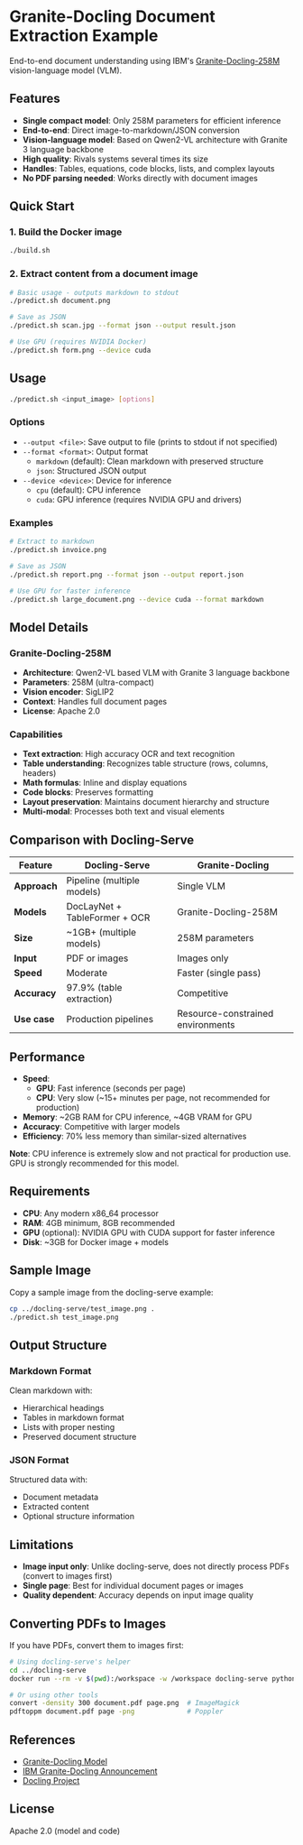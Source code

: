 # Granite-Docling Document Extraction Example

End-to-end document understanding using IBM's [Granite-Docling-258M](https://huggingface.co/ibm-granite/granite-docling-258M) vision-language model (VLM).

## Features

- **Single compact model**: Only 258M parameters for efficient inference
- **End-to-end**: Direct image-to-markdown/JSON conversion
- **Vision-language model**: Based on Qwen2-VL architecture with Granite 3 language backbone
- **High quality**: Rivals systems several times its size
- **Handles**: Tables, equations, code blocks, lists, and complex layouts
- **No PDF parsing needed**: Works directly with document images

## Quick Start

### 1. Build the Docker image

```bash
./build.sh
```

### 2. Extract content from a document image

```bash
# Basic usage - outputs markdown to stdout
./predict.sh document.png

# Save as JSON
./predict.sh scan.jpg --format json --output result.json

# Use GPU (requires NVIDIA Docker)
./predict.sh form.png --device cuda
```

## Usage

```bash
./predict.sh <input_image> [options]
```

### Options

- `--output <file>`: Save output to file (prints to stdout if not specified)
- `--format <format>`: Output format
  - `markdown` (default): Clean markdown with preserved structure
  - `json`: Structured JSON output
- `--device <device>`: Device for inference
  - `cpu` (default): CPU inference
  - `cuda`: GPU inference (requires NVIDIA GPU and drivers)

### Examples

```bash
# Extract to markdown
./predict.sh invoice.png

# Save as JSON
./predict.sh report.png --format json --output report.json

# Use GPU for faster inference
./predict.sh large_document.png --device cuda --format markdown
```

## Model Details

### Granite-Docling-258M

- **Architecture**: Qwen2-VL based VLM with Granite 3 language backbone
- **Parameters**: 258M (ultra-compact)
- **Vision encoder**: SigLIP2
- **Context**: Handles full document pages
- **License**: Apache 2.0

### Capabilities

- **Text extraction**: High accuracy OCR and text recognition
- **Table understanding**: Recognizes table structure (rows, columns, headers)
- **Math formulas**: Inline and display equations
- **Code blocks**: Preserves formatting
- **Layout preservation**: Maintains document hierarchy and structure
- **Multi-modal**: Processes both text and visual elements

## Comparison with Docling-Serve

| Feature | Docling-Serve | Granite-Docling |
|---------|--------------|-----------------|
| **Approach** | Pipeline (multiple models) | Single VLM |
| **Models** | DocLayNet + TableFormer + OCR | Granite-Docling-258M |
| **Size** | ~1GB+ (multiple models) | 258M parameters |
| **Input** | PDF or images | Images only |
| **Speed** | Moderate | Faster (single pass) |
| **Accuracy** | 97.9% (table extraction) | Competitive |
| **Use case** | Production pipelines | Resource-constrained environments |

## Performance

- **Speed**:
  - **GPU**: Fast inference (seconds per page)
  - **CPU**: Very slow (~15+ minutes per page, not recommended for production)
- **Memory**: ~2GB RAM for CPU inference, ~4GB VRAM for GPU
- **Accuracy**: Competitive with larger models
- **Efficiency**: 70% less memory than similar-sized alternatives

**Note**: CPU inference is extremely slow and not practical for production use. GPU is strongly recommended for this model.

## Requirements

- **CPU**: Any modern x86_64 processor
- **RAM**: 4GB minimum, 8GB recommended
- **GPU** (optional): NVIDIA GPU with CUDA support for faster inference
- **Disk**: ~3GB for Docker image + models

## Sample Image

Copy a sample image from the docling-serve example:

```bash
cp ../docling-serve/test_image.png .
./predict.sh test_image.png
```

## Output Structure

### Markdown Format
Clean markdown with:
- Hierarchical headings
- Tables in markdown format
- Lists with proper nesting
- Preserved document structure

### JSON Format
Structured data with:
- Document metadata
- Extracted content
- Optional structure information

## Limitations

- **Image input only**: Unlike docling-serve, does not directly process PDFs (convert to images first)
- **Single page**: Best for individual document pages or images
- **Quality dependent**: Accuracy depends on input image quality

## Converting PDFs to Images

If you have PDFs, convert them to images first:

```bash
# Using docling-serve's helper
cd ../docling-serve
docker run --rm -v $(pwd):/workspace -w /workspace docling-serve python create_test_image.py

# Or using other tools
convert -density 300 document.pdf page.png  # ImageMagick
pdftoppm document.pdf page -png             # Poppler
```

## References

- [Granite-Docling Model](https://huggingface.co/ibm-granite/granite-docling-258M)
- [IBM Granite-Docling Announcement](https://www.ibm.com/new/announcements/granite-docling-end-to-end-document-conversion)
- [Docling Project](https://github.com/docling-project/docling)

## License

Apache 2.0 (model and code)
